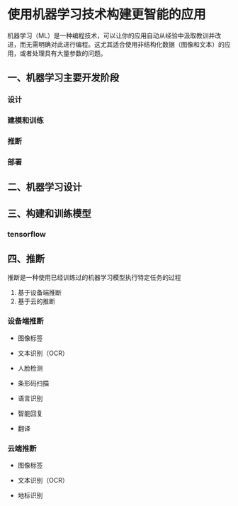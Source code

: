 # 使用机器学习技术构建更智能的应用

机器学习（ML）是一种编程技术，可以让你的应用自动从经验中汲取教训并改进，而无需明确对此进行编程。这尤其适合使用非结构化数据（图像和文本）的应用，或者处理具有大量参数的问题。

## 一、机器学习主要开发阶段

### 设计

### 建模和训练

### 推断

### 部署

##  二、机器学习设计

## 三、构建和训练模型

### tensorflow

## 四、推断

推断是一种使用已经训练过的机器学习模型执行特定任务的过程

1. 基于设备端推断
2. 基于云的推断

### 设备端推断

* 图像标签

* 文本识别（OCR）

* 人脸检测

* 条形码扫描

* 语言识别

* 智能回复

* 翻译

### 云端推断

* 图像标签

* 文本识别（OCR）

* 地标识别